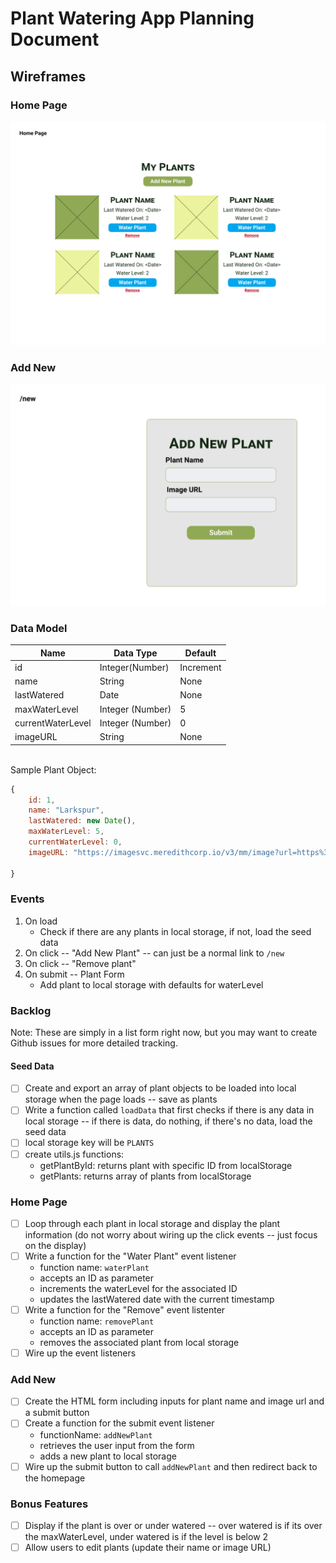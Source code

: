 # Plant Watering App Planning Document
## Wireframes
### Home Page
![Home Page](./wireframes/home.png)
### Add New
![Add New](./wireframes/add-new.png)

### Data Model
Name|Data Type| Default
-----|-----|---
id | Integer(Number) | Increment
name| String | None
lastWatered| Date | None
maxWaterLevel| Integer (Number)| 5
currentWaterLevel| Integer (Number) | 0
imageURL|String|None

<br>
Sample Plant Object:

```javascript
{
    id: 1,
    name: "Larkspur",
    lastWatered: new Date(),
    maxWaterLevel: 5,
    currentWaterLevel: 0,
    imageURL: "https://imagesvc.meredithcorp.io/v3/mm/image?url=https%3A%2F%2Fstatic.onecms.io%2Fwp-content%2Fuploads%2Fsites%2F37%2F2020%2F03%2Fblue-larkspur-consolida-469d396f.jpg",

}
```

### Events
1. On load
   * Check if there are any plants in local storage, if not, load the seed data
2. On click -- "Add New Plant" -- can just be a normal link to `/new`
3. On click -- "Remove plant"
3. On submit -- Plant Form
   * Add plant to local storage with defaults for waterLevel

### Backlog
Note: These are simply in a list form right now, but you may want to create Github issues for more detailed tracking.
#### Seed Data
- [ ] Create and export an array of plant objects to be loaded into local storage when the page loads -- save as plants
- [ ] Write a function called `loadData` that first checks if there is any data in local storage -- if there is data, do nothing, if there's no data, load the seed data
- [ ] local storage key will be `PLANTS`
- [ ] create utils.js functions:
    * getPlantById: returns plant with specific ID from localStorage
    * getPlants: returns array of plants from localStorage

### Home Page
- [ ] Loop through each plant in local storage and display the plant information (do not worry about wiring up the click events -- just focus on the display)
- [ ] Write a function for the "Water Plant" event listener
   * function name: `waterPlant`
   * accepts an ID as parameter
   * increments the waterLevel for the associated ID
   * updates the lastWatered date with the current timestamp
- [ ] Write a function for the "Remove" event listenter
   * function name: `removePlant`
   * accepts an ID as parameter
   * removes the associated plant from local storage
- [ ] Wire up the event listeners

### Add New
- [ ] Create the HTML form including inputs for plant name and image url and a submit button
- [ ] Create a function for the submit event listener
   * functionName: `addNewPlant`
   * retrieves the user input from the form
   * adds a new plant to local storage
- [ ] Wire up the submit button to call `addNewPlant` and then redirect back to the homepage

### Bonus Features
- [ ] Display if the plant is over or under watered -- over watered is if its over the maxWaterLevel, under watered is if the level is below 2
- [ ] Allow users to edit plants (update their name or image URL)